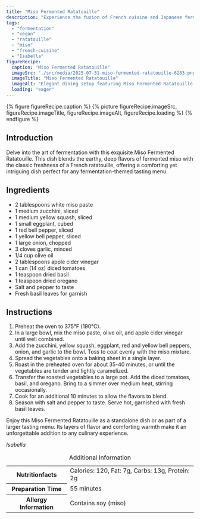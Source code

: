 ```yaml
---
title: "Miso Fermented Ratatouille"
description: "Experience the fusion of French cuisine and Japanese fermentation with this vegan Miso Fermented Ratatouille. A comforting, flavorful dish perfect for any tasting menu."
tags:
  - "fermentation"
  - "vegan"
  - "ratatouille"
  - "miso"
  - "french-cuisine"
  - "Isabella"
figureRecipe: 
  caption: "Miso Fermented Ratatouille"
  imageSrc: "./src/media/2025-07-31-miso-fermented-ratatouille-6283.png"
  imageTitle: "Miso Fermented Ratatouille"
  imageAlt: "Elegant dining setup featuring Miso Fermented Ratatouille on a contemporary plate, with minimalist utensils and a simple napkin, in a softly lit room."
  loading: "eager"
---
```


{% figure figureRecipe.caption %}
{% picture figureRecipe.imageSrc, figureRecipe.imageTitle, figureRecipe.imageAlt, figureRecipe.loading %}
{% endfigure %}

## Introduction

Delve into the art of fermentation with this exquisite Miso Fermented Ratatouille. This dish blends the earthy, deep flavors of fermented miso with the classic freshness of a French ratatouille, offering a comforting yet intriguing dish perfect for any fermentation-themed tasting menu.

## Ingredients

- 2 tablespoons white miso paste
- 1 medium zucchini, sliced
- 1 medium yellow squash, sliced
- 1 small eggplant, cubed
- 1 red bell pepper, sliced
- 1 yellow bell pepper, sliced
- 1 large onion, chopped
- 3 cloves garlic, minced
- 1/4 cup olive oil
- 2 tablespoons apple cider vinegar
- 1 can (14 oz) diced tomatoes
- 1 teaspoon dried basil
- 1 teaspoon dried oregano
- Salt and pepper to taste
- Fresh basil leaves for garnish

## Instructions

1. Preheat the oven to 375°F (190°C).
2. In a large bowl, mix the miso paste, olive oil, and apple cider vinegar until well combined.
3. Add the zucchini, yellow squash, eggplant, red and yellow bell peppers, onion, and garlic to the bowl. Toss to coat evenly with the miso mixture.
4. Spread the vegetables onto a baking sheet in a single layer.
5. Roast in the preheated oven for about 35-40 minutes, or until the vegetables are tender and lightly caramelized.
6. Transfer the roasted vegetables to a large pot. Add the diced tomatoes, basil, and oregano. Bring to a simmer over medium heat, stirring occasionally.
7. Cook for an additional 10 minutes to allow the flavors to blend.
8. Season with salt and pepper to taste. Serve hot, garnished with fresh basil leaves.

Enjoy this Miso Fermented Ratatouille as a standalone dish or as part of a larger tasting menu. Its layers of flavor and comforting warmth make it an unforgettable addition to any culinary experience.

*Isabella*

<table><caption class='sr-only'>Additional Information</caption><tr><th>Nutritionfacts</th><td>Calories: 120, Fat: 7g, Carbs: 13g, Protein: 2g&nbsp;</td></tr><tr><th>Preparation Time</th><td>55 minutes&nbsp;</td></tr><tr><th>Allergy Information</th><td>Contains soy (miso)&nbsp;</td></tr></table>

